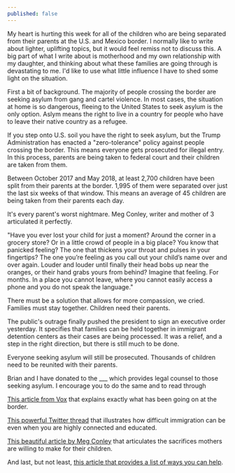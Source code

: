 ```yaml
---
published: false
---
```

My heart is hurting this week for all of the children who are being separated from their parents at the U.S. and Mexico border. I normally like to write about lighter, uplifting topics, but it would feel remiss not to discuss this. A big part of what I write about is motherhood and my own relationship with my daughter, and thinking about what these families are going through is devastating to me. I'd like to use what little influence I have to shed some light on the situation. 

First a bit of background. The majority of people crossing the border are seeking asylum from gang and cartel violence. In most cases, the situation at home is so dangerous, fleeing to the United States to seek asylum is the only option. Aslym means the right to live in a country for people who have to leave their native country as a refugee. 

If you step onto U.S. soil you have the right to seek asylum, but the Trump Administration has enacted a "zero-tolerance" policy against people crossing the border. This means everyone gets prosecuted for illegal entry. In this process, parents are being taken to federal court and their children are taken from them.

Between October 2017 and May 2018, at least 2,700 children have been split from their parents at the border. 1,995 of them were separated over just the last six weeks of that window. This means an average of 45 children are being taken from their parents each day. 

It's every parent's worst nightmare. Meg Conley, writer and mother of 3 articulated it perfectly. 

"Have you ever lost your child for just a moment? Around the corner in a grocery store? Or in a little crowd of people in a big place? You know that panicked feeling? The one that thickens your throat and pulses in your fingertips? The one you’re feeling as you call out your child’s name over and over again. Louder and louder until finally their head bobs up near the oranges, or their hand grabs yours from behind? Imagine that feeling. For months. In a place you cannot leave, where you cannot easily access a phone and you do not speak the language."

There must be a solution that allows for more compassion, we cried. Families must stay together. Children need their parents. 

The public's outrage finally pushed the president to sign an executive order yesterday. It specifies that families can be held together in immigrant detention centers as their cases are being processed. It was a relief, and a step in the right direction, but there is still much to be done. 

Everyone seeking asylum will still be prosecuted. Thousands of children need to be reunited with their parents. 

Brian and I have donated to the ___ which provides legal counsel to those seeking asylum. I encourage you to do the same and to read through 



[This article from Vox](https://www.vox.com/2018/6/11/17443198/children-immigrant-families-separated-parents) that explains exactly what has been going on at the border. 

[This powerful Twitter thread](https://twitter.com/petit_elefant/status/1008131022280519680) that illustrates how difficult immigration can be even when you are highly connected and educated. 

[This beautiful article by Meg Conley](https://medium.com/s/story/suffer-little-children-8a204503eb9e) that articulates the sacrifices mothers are willing to make for their children. 

And last, but not least, [this article that provides a list of ways you can help](https://slate.com/news-and-politics/2018/06/how-you-can-fight-family-separation-at-the-border.html  ). 




